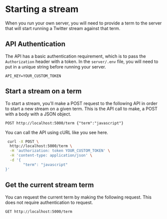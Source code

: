 # Starting a stream

When you run your own server, you will need to provide a term to the server that will start running a Twitter stream against that term.

## API Authentication

The API has a basic authentication requirement, which is to pass the `Authorization` header with a token. In the `server/.env` file, you will need to put in a unique string before running your server.

```
API_KEY=YOUR_CUSTOM_TOKEN
```

## Start a stream on a term

To start a stream, you'll make a POST request to the following API in order to start a new stream on a given term. This is the API call to make, a POST with a body with a JSON object.

```
POST http://localhost:5000/term {"term":"javascript"}
```

You can call the API using cURL like you see here.

```bash
 curl -X POST \
  http://localhost:5000/term \
  -H 'authorization: token YOUR_CUSTOM_TOKEN' \
  -H 'content-type: application/json' \
  -d '{
        "term": "javascript"
}'
```

## Get the current stream term

You can request the current term by making the following request. This does not require authentication to request.

```
GET http://localhost:5000/term
```